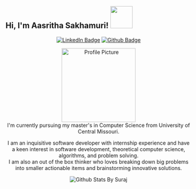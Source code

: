 <h2> Hi, I'm Aasritha Sakhamuri! <img src="https://media.tenor.com/kQcGDGtb79QAAAAi/alice-animated-alice-stickers.gif" width="60"></h2>

<div align = "center">

[![LinkedIn Badge](https://img.shields.io/badge/-Aasritha_Sakhamuri-blue?style=flat&logo=LinkedIn&logoColor=white&link=https://www.linkedin.com/in/aasritha-sakhamuri-25b314216)](https://www.linkedin.com/in/aasritha-sakhamuri-25b314216)
[![Github Badge](https://img.shields.io/badge/-@sakhamuri-aasritha?style=flat&logo=Github&logoColor=white&link=https://github.com/sakhamuri-aasritha)](https://github.com/sakhamuri-aasritha) 


</div>

<div align="center">
    <img src="https://cdn.pixabay.com/photo/2024/05/20/13/27/woman-8775227_1280.png" width="200" alt="Profile Picture">
</div>

<div align = "center">
I'm currently pursuing my master's in Computer Science from University of Central Missouri. 

I am an inquisitive software developer with internship experience and have a keen interest in 
software development, theoretical computer science, algorithms, and problem solving.  
I am also an out of the box thinker who loves breaking down big problems into smaller actionable
items and brainstorming innovative solutions.

<!--
[![Top Langs](https://github-readme-stats.vercel.app/api/top-langs/?username=sakhamuri-aasritha&langs_count=8)](https://github.com/sakhamuri-aasritha)
-->

![Github Stats By Suraj](https://github-readme-stats.vercel.app/api?username=sakhamuri-aasritha&show_icons=true&title_color=fff&icon_color=79ff97&text_color=9f9f9f&bg_color=151515)

</div>


